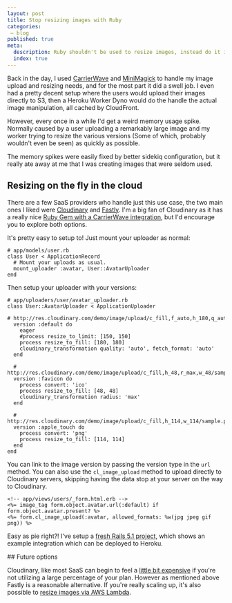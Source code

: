 ```yaml
---
layout: post
title: Stop resizing images with Ruby
categories:
 – blog
published: true
meta:
  description: Ruby shouldn't be used to resize images, instead do it in the cloud.
  index: true
---
```


Back in the day, I used [CarrierWave](https://github.com/carrierwaveuploader/carrierwave) and [MiniMagick](https://github.com/minimagick/minimagick) to handle my image upload and resizing needs, and for the most part it did a swell job. I even had a pretty decent setup where the users would upload their images directly to S3, then a Heroku Worker Dyno would do the handle the actual image manipulation, all cached by CloudFront.

However, every once in a while I'd get a weird memory usage spike. Normally caused by a user uploading a remarkably large image and my worker trying to resize the various versions (Some of which, probably wouldn't even be seen) as quickly as possible.

The memory spikes were easily fixed by better sidekiq configuration, but it really ate away at me that I was creating images that were seldom used.

## Resizing on the fly in the cloud

There are a few SaaS providers who handle just this use case, the two main ones I liked were [Cloudinary](https://cloudinary.com/) and [Fastly](https://docs.fastly.com/api/imageopto/). I'm a big fan of Cloudinary as it has a really nice [Ruby Gem with a CarrierWave integration](https://github.com/cloudinary/cloudinary_gem), but I'd encourage you to explore both options.

It's pretty easy to setup to! Just mount your uploader as normal:

    # app/models/user.rb
    class User < ApplicationRecord
      # Mount your uploads as usual.
      mount_uploader :avatar, User::AvatarUploader
    end

Then setup your uploader with your versions:

    # app/uploaders/user/avatar_uploader.rb
    class User::AvatarUploader < ApplicationUploader
      # http://res.cloudinary.com/demo/image/upload/c_fill,f_auto,h_180,q_auto,w_180/sample.png
      version :default do    
        eager
        #process resize_to_limit: [150, 150]
        process resize_to_fill: [180, 180]
        cloudinary_transformation quality: 'auto', fetch_format: 'auto'
      end

      # http://res.cloudinary.com/demo/image/upload/c_fill,h_48,r_max,w_48/sample.ico
      version :favicon do    
        process convert: 'ico'
        process resize_to_fill: [48, 48]
        cloudinary_transformation radius: 'max'
      end

      # http://res.cloudinary.com/demo/image/upload/c_fill,h_114,w_114/sample.png
      version :apple_touch do    
        process convert: 'png'
        process resize_to_fill: [114, 114]
      end
    end

You can link to the image version by passing the version type in the `url` method. You can also use the `cl_image_upload` method to upload directly to Cloudinary servers, skipping having the data stop at your server on the way to Cloudinary.

    <!-- app/views/users/_form.html.erb -->
    <%= image_tag form.object.avatar.url(:default) if form.object.avatar.present? %>
    <%= form.cl_image_upload(:avatar, allowed_formats: %w(jpg jpeg gif png)) %>

Easy as pie right?! I've setup a [fresh Rails 5.1 project](https://github.com/MikeRogers0/CloudinaryHerokuDemo), which shows an example integration which can be deployed to Heroku.

## Future options

Cloudinary, like most SaaS can begin to feel a [little bit expensive](https://cloudinary.com/pricing) if you're not utilizing a large percentage of your plan. However as mentioned above Fastly is a reasonable alternative. If you're really scaling up, it's also possible to [resize images via AWS Lambda](https://github.com/ysugimoto/aws-lambda-image).

